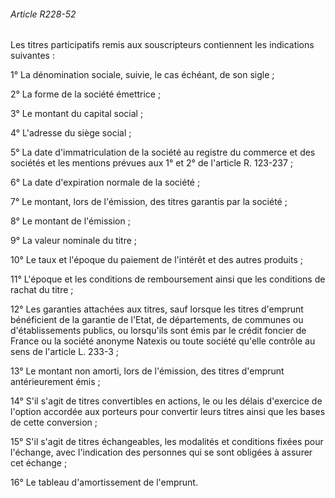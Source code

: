 ###### Article R228-52

Les titres participatifs remis aux souscripteurs contiennent les indications suivantes :

1° La dénomination sociale, suivie, le cas échéant, de son sigle ;

2° La forme de la société émettrice ;

3° Le montant du capital social ;

4° L'adresse du siège social ;

5° La date d'immatriculation de la société au registre du commerce et des sociétés et les mentions prévues aux 1° et 2° de l'article R. 123-237 ;

6° La date d'expiration normale de la société ;

7° Le montant, lors de l'émission, des titres garantis par la société ;

8° Le montant de l'émission ;

9° La valeur nominale du titre ;

10° Le taux et l'époque du paiement de l'intérêt et des autres produits ;

11° L'époque et les conditions de remboursement ainsi que les conditions de rachat du titre ;

12° Les garanties attachées aux titres, sauf lorsque les titres d'emprunt bénéficient de la garantie de l'Etat, de départements, de communes ou d'établissements publics, ou lorsqu'ils sont émis par le crédit foncier de France ou la société anonyme Natexis ou toute société qu'elle contrôle au sens de l'article L. 233-3 ;

13° Le montant non amorti, lors de l'émission, des titres d'emprunt antérieurement émis ;

14° S'il s'agit de titres convertibles en actions, le ou les délais d'exercice de l'option accordée aux porteurs pour convertir leurs titres ainsi que les bases de cette conversion ;

15° S'il s'agit de titres échangeables, les modalités et conditions fixées pour l'échange, avec l'indication des personnes qui se sont obligées à assurer cet échange ;

16° Le tableau d'amortissement de l'emprunt.

